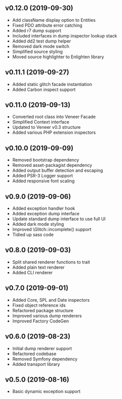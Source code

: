 ## v0.12.0 (2019-09-30)
* Add className display option to Entities
* Fixed PDO attribute error catching
* Added r7 dump support
* Included interfaces in dump inspector lookup stack
* Added dd2 test dump helper
* Removed dark mode switch
* Simplified source styling
* Moved source highlighter to Enlighten library

## v0.11.1 (2019-09-27)
* Added static glitch facade instantiation
* Added Carbon inspect support

## v0.11.0 (2019-09-13)
* Converted root class into Veneer Facade
* Simplified Context interface
* Updated to Veneer v0.3 structure
* Added various PHP extension inspectors

## v0.10.0 (2019-09-09)
* Removed bootstrap dependency
* Removed asset-packagist dependency
* Added output buffer detection and escaping
* Added PSR-3 Logger support
* Added responsive font scaling

## v0.9.0 (2019-09-06)
* Added exception handler hook
* Added exception dump interface
* Update standard dump interface to use full UI
* Added dark mode styling
* Improved \Glitch::incomplete() support
* Tidied up sass code

## v0.8.0 (2019-09-03)
* Split shared renderer functions to trait
* Added plain text renderer
* Added CLI renderer

## v0.7.0 (2019-09-01)
* Added Core, SPL and Date inspectors
* Fixed object reference ids
* Refactored package structure
* Improved various dump renderers
* Improved Factory CodeGen

## v0.6.0 (2019-08-23)
* Initial dump renderer support
* Refactored codebase
* Removed Symfony dependency
* Added transport library

## v0.5.0 (2019-08-16)
* Basic dynamic exception support
